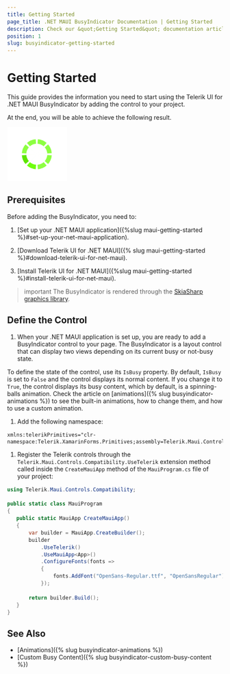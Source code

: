 ```yaml
---
title: Getting Started
page_title: .NET MAUI BusyIndicator Documentation | Getting Started
description: Check our &quot;Getting Started&quot; documentation article for Telerik BusyIndicator for .NET MAUI control.
position: 1
slug: busyindicator-getting-started
---
```


# Getting Started

This guide provides the information you need to start using the Telerik UI for .NET MAUI BusyIndicator by adding the control to your project.

At the end, you will be able to achieve the following result.

![Getting Started Example](images/busyindicator-getting-started.png)

## Prerequisites

Before adding the BusyIndicator, you need to:

1. [Set up your .NET MAUI application]({%slug maui-getting-started %}#set-up-your-net-maui-application).

1. [Download Telerik UI for .NET MAUI]({% slug maui-getting-started %}#download-telerik-ui-for-net-maui).

1. [Install Telerik UI for .NET MAUI]({%slug maui-getting-started %}#install-telerik-ui-for-net-maui).

>important The BusyIndicator is rendered through the [SkiaSharp graphics library](https://skia.org/).

## Define the Control

1. When your .NET MAUI application is set up, you are ready to add a BusyIndicator control to your page. The BusyIndicator is a layout control that can display two views depending on its current busy or not-busy state.  

  To define the state of the control, use its `IsBusy` property. By default, `IsBusy` is set to `False` and the control displays its normal content. If you change it to `True`, the control displays its busy content, which by default, is a spinning-balls animation. Check the article on [animations]({% slug busyindicator-animations %}) to see the built-in animations, how to change them, and how to use a custom animation.

 <snippet id='busyindicator-getting-started-xaml' />

1. Add the following namespace:

 ```XAML
 xmlns:telerikPrimitives="clr-namespace:Telerik.XamarinForms.Primitives;assembly=Telerik.Maui.Controls.Compatibility"
 ```

1. Register the Telerik controls through the `Telerik.Maui.Controls.Compatibility.UseTelerik` extension method called inside the `CreateMauiApp` method of the `MauiProgram.cs` file of your project:

 ```C#
 using Telerik.Maui.Controls.Compatibility;

 public static class MauiProgram
 {
	public static MauiApp CreateMauiApp()
	{
		var builder = MauiApp.CreateBuilder();
		builder
			.UseTelerik()
			.UseMauiApp<App>()
			.ConfigureFonts(fonts =>
			{
				fonts.AddFont("OpenSans-Regular.ttf", "OpenSansRegular");
			});

		return builder.Build();
	}
 }           
 ```

## See Also

- [Animations]({% slug busyindicator-animations %})
- [Custom Busy Content]({% slug busyindicator-custom-busy-content %})
